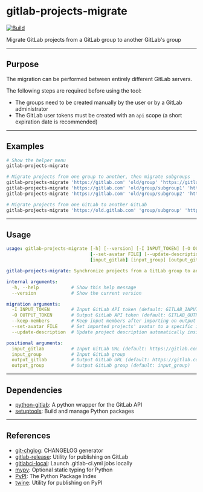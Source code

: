 # gitlab-projects-migrate

<!-- markdownlint-disable no-inline-html -->

[![Build](https://gitlab.com/AdrianDC/gitlab-projects-migrate/badges/main/pipeline.svg)](https://gitlab.com/AdrianDC/gitlab-projects-migrate/-/commits/main/)

Migrate GitLab projects from a GitLab group to another GitLab's group

---

## Purpose

The migration can be performed between entirely different GitLab servers.

The following steps are required before using the tool:

- The groups need to be created manually by the user or by a GitLab administrator
- The GitLab user tokens must be created with an `api` scope (a short expiration date is recommended)

---

## Examples

<!-- prettier-ignore-start -->

```bash
# Show the helper menu
gitlab-projects-migrate

# Migrate projects from one group to another, then migrate subgroups
gitlab-projects-migrate 'https://gitlab.com' 'old/group' 'https://gitlab.com' 'new/group'
gitlab-projects-migrate 'https://gitlab.com' 'old/group/subgroup1' 'https://gitlab.com' 'new/group/subgroup1'
gitlab-projects-migrate 'https://gitlab.com' 'old/group/subgroup2' 'https://gitlab.com' 'new/group/subgroup2'

# Migrate projects from one GitLab to another GitLab
gitlab-projects-migrate 'https://old.gitlab.com' 'group/subgroup' 'https://new.gitlab.com'
```

<!-- prettier-ignore-end -->

---

## Usage

<!-- prettier-ignore-start -->

```yaml
usage: gitlab-projects-migrate [-h] [--version] [-I INPUT_TOKEN] [-O OUTPUT_TOKEN] [--keep-members]
                               [--set-avatar FILE] [--update-description]
                               [input_gitlab] [input_group] [output_gitlab] [output_group]

gitlab-projects-migrate: Synchronize projects from a GitLab group to another GitLab group

internal arguments:
  -h, --help            # Show this help message
  --version             # Show the current version

migration arguments:
  -I INPUT_TOKEN        # Input GitLab API token (default: GITLAB_INPUT_TOKEN environment)
  -O OUTPUT_TOKEN       # Output GitLab API token (default: GITLAB_OUTPUT_TOKEN environment or input_token)
  --keep-members        # Keep input members after importing on output GitLab
  --set-avatar FILE     # Set imported projects' avatar to a specific image file
  --update-description  # Update project description automatically inside output group

positional arguments:
  input_gitlab          # Input GitLab URL (default: https://gitlab.com)
  input_group           # Input GitLab group
  output_gitlab         # Output GitLab URL (default: https://gitlab.com)
  output_group          # Output GitLab group (default: input_group)
```

<!-- prettier-ignore-end -->

---

## Dependencies

- [python-gitlab](https://pypi.org/project/python-gitlab/): A python wrapper for the GitLab API
- [setuptools](https://pypi.org/project/setuptools/): Build and manage Python packages

---

## References

- [git-chglog](https://github.com/git-chglog/git-chglog): CHANGELOG generator
- [gitlab-release](https://pypi.org/project/gitlab-release/): Utility for publishing on GitLab
- [gitlabci-local](https://pypi.org/project/gitlabci-local/): Launch .gitlab-ci.yml jobs locally
- [mypy](https://pypi.org/project/mypy/): Optional static typing for Python
- [PyPI](https://pypi.org/): The Python Package Index
- [twine](https://pypi.org/project/twine/): Utility for publishing on PyPI

